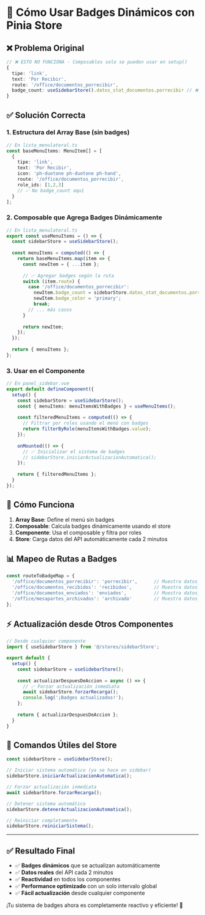 # 🎯 Cómo Usar Badges Dinámicos con Pinia Store

## ❌ **Problema Original**
```typescript
// ❌ ESTO NO FUNCIONA - Composables solo se pueden usar en setup()
{
  tipe: 'link',
  text: 'Por Recibir',
  route: '/office/documentos_porrecibir',
  badge_count: useSidebarStore().datos_stat_documentos.porrecibir // ❌ Error!
}
```

## ✅ **Solución Correcta**

### **1. Estructura del Array Base (sin badges)**
```typescript
// En lista_menulateral.ts
const baseMenuItems: MenuItem[] = [
  {
    tipe: 'link',
    text: 'Por Recibir',
    icon: 'ph-duotone ph-duotone ph-hand',
    route: '/office/documentos_porrecibir',
    role_ids: [1,2,3]
    // ✅ No badge_count aquí
  }
];
```

### **2. Composable que Agrega Badges Dinámicamente**
```typescript
// En lista_menulateral.ts
export const useMenuItems = () => {
  const sidebarStore = useSidebarStore();
  
  const menuItems = computed(() => {
    return baseMenuItems.map(item => {
      const newItem = { ...item };
      
      // ✅ Agregar badges según la ruta
      switch (item.route) {
        case '/office/documentos_porrecibir':
          newItem.badge_count = sidebarStore.datos_stat_documentos.porrecibir;
          newItem.badge_color = 'primary';
          break;
        // ... más casos
      }
      
      return newItem;
    });
  });
  
  return { menuItems };
};
```

### **3. Usar en el Componente**
```typescript
// En panel_sidebar.vue
export default defineComponent({
  setup() {
    const sidebarStore = useSidebarStore();
    const { menuItems: menuItemsWithBadges } = useMenuItems();
    
    const filteredMenuItems = computed(() => {
      // Filtrar por roles usando el menú con badges
      return filterByRole(menuItemsWithBadges.value);
    });
    
    onMounted(() => {
      // ✅ Inicializar el sistema de badges
      // sidebarStore.iniciarActualizacionAutomatica();
    });
    
    return { filteredMenuItems };
  }
});
```

## 🚀 **Cómo Funciona**

1. **Array Base**: Define el menú sin badges
2. **Composable**: Calcula badges dinámicamente usando el store
3. **Componente**: Usa el composable y filtra por roles
4. **Store**: Carga datos del API automáticamente cada 2 minutos

## 📊 **Mapeo de Rutas a Badges**

```typescript
const routeToBadgeMap = {
  '/office/documentos_porrecibir': 'porrecibir',      // Muestra datos_stat_documentos.porrecibir
  '/office/documentos_recibidos': 'recibidos',        // Muestra datos_stat_documentos.recibidos
  '/office/documentos_enviados': 'enviados',          // Muestra datos_stat_documentos.enviados
  '/office/mesapartes_archivados': 'archivado'        // Muestra datos_stat_documentos.archivado
};
```

## ⚡ **Actualización desde Otros Componentes**

```typescript
// Desde cualquier componente
import { useSidebarStore } from '@/stores/sidebarStore';

export default {
  setup() {
    const sidebarStore = useSidebarStore();
    
    const actualizarDespuesDeAccion = async () => {
      // ✅ Forzar actualización inmediata
      await sidebarStore.forzarRecarga();
      console.log('¡Badges actualizados!');
    };
    
    return { actualizarDespuesDeAccion };
  }
}
```

## 🔧 **Comandos Útiles del Store**

```typescript
const sidebarStore = useSidebarStore();

// Iniciar sistema automático (ya se hace en sidebar)
sidebarStore.iniciarActualizacionAutomatica();

// Forzar actualización inmediata
await sidebarStore.forzarRecarga();

// Detener sistema automático
sidebarStore.detenerActualizacionAutomatica();

// Reiniciar completamente
sidebarStore.reiniciarSistema();
```

---

## ✅ **Resultado Final**

- ✅ **Badges dinámicos** que se actualizan automáticamente
- ✅ **Datos reales** del API cada 2 minutos
- ✅ **Reactividad** en todos los componentes
- ✅ **Performance optimizado** con un solo intervalo global
- ✅ **Fácil actualización** desde cualquier componente

¡Tu sistema de badges ahora es completamente reactivo y eficiente! 🎉
